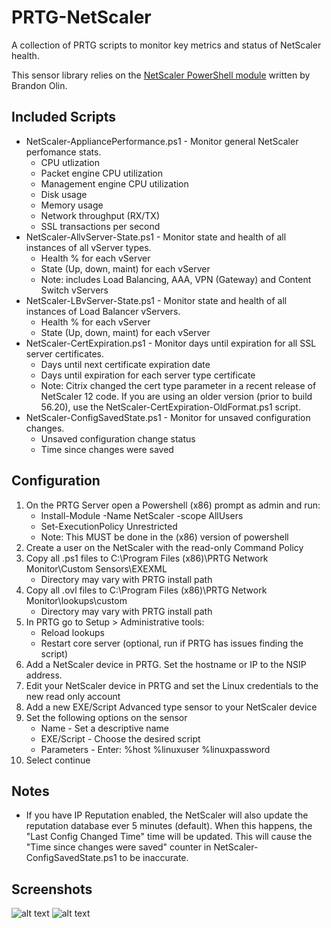 # PRTG-NetScaler

A collection of PRTG scripts to monitor key metrics and status of NetScaler health.

This sensor library relies on the [NetScaler PowerShell module](https://www.powershellgallery.com/packages/NetScaler) written by Brandon Olin.

## Included Scripts
- NetScaler-AppliancePerformance.ps1 - Monitor general NetScaler perfomance stats.
	- CPU utlization
	- Packet engine CPU utilization
	- Management engine CPU utilization
	- Disk usage
	- Memory usage
	- Network throughput (RX/TX)
	- SSL transactions per second
- NetScaler-AllvServer-State.ps1 - Monitor state and health of all instances of all vServer types.
	- Health % for each vServer
	- State (Up, down, maint) for each vServer
	- Note: includes Load Balancing, AAA, VPN (Gateway) and Content Switch vServers
- NetScaler-LBvServer-State.ps1 - Monitor state and health of all instances of Load Balancer vServers.
	- Health % for each vServer
	- State (Up, down, maint) for each vServer
- NetScaler-CertExpiration.ps1 - Monitor days until expiration for all SSL server certificates.
	- Days until next certificate expiration date
	- Days until expiration for each server type certificate
	- Note: Citrix changed the cert type parameter in a recent release of NetScaler 12 code.  If you are using an older version (prior to build 56.20), use the NetScaler-CertExpiration-OldFormat.ps1 script.
- NetScaler-ConfigSavedState.ps1 - Monitor for unsaved configuration changes.
	- Unsaved configuration change status
	- Time since changes were saved

## Configuration
1) On the PRTG Server open a Powershell (x86) prompt as admin and run: 
	- Install-Module -Name NetScaler -scope AllUsers
	- Set-ExecutionPolicy Unrestricted
	- Note:  This MUST be done in the (x86) version of powershell
2) Create a user on the NetScaler with the read-only Command Policy
3) Copy all .ps1 files to C:\Program Files (x86)\PRTG Network Monitor\Custom Sensors\EXEXML
	- Directory may vary with PRTG install path
4) Copy all .ovl files to C:\Program Files (x86)\PRTG Network Monitor\lookups\custom
	- Directory may vary with PRTG install path
5) In PRTG go to Setup > Administrative tools:
	- Reload lookups
	- Restart core server (optional, run if PRTG has issues finding the script)
6) Add a NetScaler device in PRTG.  Set the hostname or IP to the NSIP address.
7) Edit your NetScaler device in PRTG and set the Linux credentials to the new read only account
8) Add a new EXE/Script Advanced type sensor to your NetScaler device
9) Set the following options on the sensor
	- Name - Set a descriptive name
	- EXE/Script - Choose the desired script
	- Parameters - Enter: %host %linuxuser %linuxpassword
10) Select continue

## Notes
- If you have IP Reputation enabled, the NetScaler will also update the reputation database ever 5 minutes (default).  When this happens, the "Last Config Changed Time" time will be updated.  This will cause the "Time since changes were saved" counter in NetScaler-ConfigSavedState.ps1 to be inaccurate.

## Screenshots
![alt text](Screenshots/Performance.png "Performance Sensor")
![alt text](Screenshots/ConfigState.png "Configuration Sensor")
